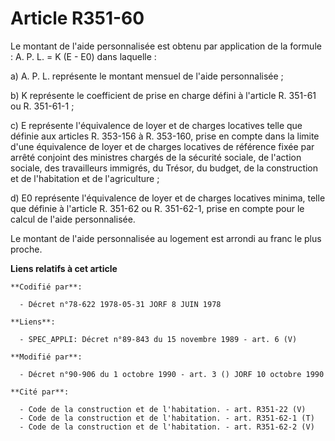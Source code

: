# Article R351-60

Le montant de l'aide personnalisée est obtenu par application de la formule : A. P. L. = K (E - E0) dans laquelle :

a) A. P. L. représente le montant mensuel de l'aide personnalisée ;

b) K représente le coefficient de prise en charge défini à l'article R. 351-61 ou R. 351-61-1 ;

c) E représente l'équivalence de loyer et de charges locatives telle que définie aux articles R. 353-156 à R. 353-160, prise
en compte dans la limite d'une équivalence de loyer et de charges locatives de référence fixée par arrêté conjoint des
ministres chargés de la sécurité sociale, de l'action sociale, des travailleurs immigrés, du Trésor, du budget, de la
construction et de l'habitation et de l'agriculture ;

d) E0 représente l'équivalence de loyer et de charges locatives minima, telle que définie à l'article R. 351-62 ou R.
351-62-1, prise en compte pour le calcul de l'aide personnalisée.

Le montant de l'aide personnalisée au logement est arrondi au franc le plus proche.

**Liens relatifs à cet article**

	**Codifié par**:

	  - Décret n°78-622 1978-05-31 JORF 8 JUIN 1978

	**Liens**:

	  - SPEC_APPLI: Décret n°89-843 du 15 novembre 1989 - art. 6 (V)

	**Modifié par**:

	  - Décret n°90-906 du 1 octobre 1990 - art. 3 () JORF 10 octobre 1990

	**Cité par**:

	  - Code de la construction et de l'habitation. - art. R351-22 (V)
	  - Code de la construction et de l'habitation. - art. R351-62-1 (T)
	  - Code de la construction et de l'habitation. - art. R351-62-2 (V)
